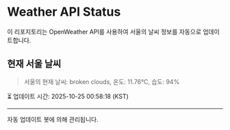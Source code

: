
# Weather API Status

이 리포지토리는 OpenWeather API를 사용하여 서울의 날씨 정보를 자동으로 업데이트합니다.

## 현재 서울 날씨
> 서울의 현재 날씨: broken clouds, 온도: 11.76°C, 습도: 94%

⏳ 업데이트 시간: 2025-10-25 00:58:18 (KST)

---
자동 업데이트 봇에 의해 관리됩니다.
